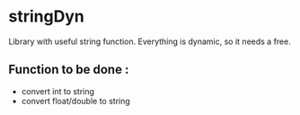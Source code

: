 # stringDyn
Library with useful string function. Everything is dynamic, so it needs a free.


## Function to be done :
- convert int to string
- convert float/double to string